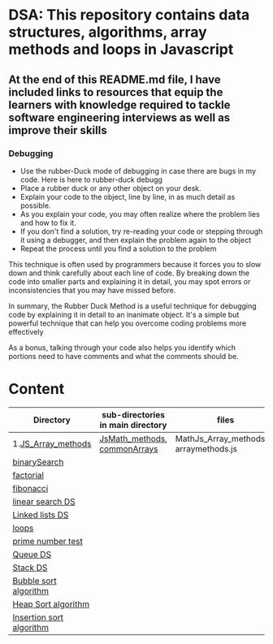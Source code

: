 

# DSA: This repository contains data structures, algorithms, array methods and loops in Javascript

## At the end of this README.md file, I have included links to resources that equip the learners with knowledge required to tackle software engineering interviews as well as improve their skills

### Debugging
- Use the rubber-Duck mode of debugging in case there are bugs in my code. Here is here to rubber-duck debugg
- Place a rubber duck or any other object on your desk.
- Explain your code to the object, line by line, in as much detail as possible.
- As you explain your code, you may often realize where the problem lies and how to fix it.
- If you don't find a solution, try re-reading your code or stepping through it using a debugger, and then explain the problem again to the object
- Repeat the process until you find a solution to the problem

This technique is often used by programmers because it forces you to slow down and think carefully about each line of code. By breaking down the code into smaller parts and explaining it in detail, you may spot errors or inconsistencies that you may have missed before.

In summary, the Rubber Duck Method is a useful technique for debugging code by explaining it in detail to an inanimate object. It's a simple but powerful technique that can help you overcome coding problems more effectively

As a bonus, talking through your code also helps you identify which portions need to have comments and what the comments should be.


# Content
Directory |sub-directories in main directory |  files  |
--------- | ---------------------------------|----------
1.[JS_Array_methods](https://github.com/Timoh97/DSA/tree/master/JS_Array_methods) | [JsMath_methods](https://github.com/Timoh97/DSA/tree/master/JS_Array_methods/JsMath_methods), [commonArrays](https://github.com/Timoh97/DSA/tree/master/JS_Array_methods/commonArrays) |MathJs_Array_methods.js, arraymethods.js
[binarySearch](https://github.com/Timoh97/DSA/tree/master/binarySearch) | []()
[factorial](https://github.com/Timoh97/DSA/tree/master/factorial) | []()
[fibonacci](https://github.com/Timoh97/DSA/tree/master/fibonacci) | []()
[linear search DS](https://github.com/Timoh97/DSA/tree/master/linearSearch) | []()
[Linked lists DS](https://github.com/Timoh97/DSA/tree/master/linkedlist) | []()
[loops](https://github.com/Timoh97/DSA/tree/master/loops) | []()
[prime number test](https://github.com/Timoh97/DSA/tree/master/primeNumber) | []()
[Queue DS](https://github.com/Timoh97/DSA/tree/master/queue) | []()
[Stack DS](https://github.com/Timoh97/DSA/tree/master/stack) | []()
[Bubble sort algorithm](https://github.com/Timoh97/DSA/blob/master/bubbleSort.js) | []()
[Heap Sort algorithm](https://github.com/Timoh97/DSA/blob/master/heapSort.js) | []()
[Insertion sort algorithm](https://github.com/Timoh97/DSA/blob/master/insertionSort.js) | []()
